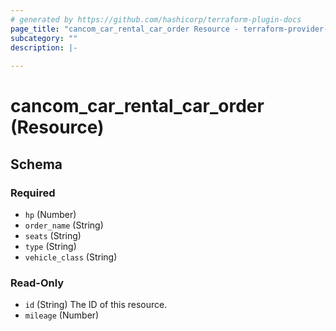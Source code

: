 ```yaml
---
# generated by https://github.com/hashicorp/terraform-plugin-docs
page_title: "cancom_car_rental_car_order Resource - terraform-provider-cancom"
subcategory: ""
description: |-
  
---
```


# cancom_car_rental_car_order (Resource)





<!-- schema generated by tfplugindocs -->
## Schema

### Required

- `hp` (Number)
- `order_name` (String)
- `seats` (String)
- `type` (String)
- `vehicle_class` (String)

### Read-Only

- `id` (String) The ID of this resource.
- `mileage` (Number)


